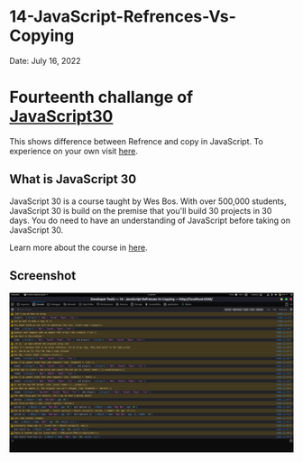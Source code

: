 # 14-JavaScript-Refrences-Vs-Copying

Date: July 16, 2022

# Fourteenth challange of [JavaScript30](https://javascript30.com/)

This shows difference between Refrence and copy in JavaScript. To experience on your own visit [here](https://rohit-saini7.github.io/14-JavaScript-Refrences-Vs-Copying/).

## What is JavaScript 30

JavaScript 30 is a course taught by Wes Bos. With over 500,000 students, JavaScript 30 is build on the premise that you'll build 30 projects in 30 days. You do need to have an understanding of JavaScript before taking on JavaScript 30.

Learn more about the course in [here](https://javascript30.com/).

## Screenshot

![Screendhot](./assets/screenshot.png)
